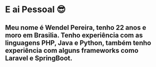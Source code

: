 # E ai Pessoal 😎
## Meu nome é Wendel Pereira, tenho 22 anos e moro em Brasilia. Tenho experiência com as linguagens PHP, Java e Python, também tenho experiência com alguns frameworks como Laravel e SpringBoot.
